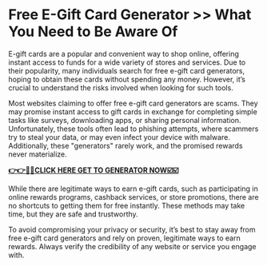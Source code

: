 # Free E-Gift Card Generator >> What You Need to Be Aware Of

E-gift cards are a popular and convenient way to shop online, offering instant access to funds for a wide variety of stores and services. Due to their popularity, many individuals search for free e-gift card generators, hoping to obtain these cards without spending any money. However, it’s crucial to understand the risks involved when looking for such tools.

Most websites claiming to offer free e-gift card generators are scams. They may promise instant access to gift cards in exchange for completing simple tasks like surveys, downloading apps, or sharing personal information. Unfortunately, these tools often lead to phishing attempts, where scammers try to steal your data, or may even infect your device with malware. Additionally, these "generators" rarely work, and the promised rewards never materialize.

[**👉👉🎯🎯CLICK HERE GET TO GENERATOR NOW☑️☑️**](https://free-tools.raj-solution.com/958f890)

While there are legitimate ways to earn e-gift cards, such as participating in online rewards programs, cashback services, or store promotions, there are no shortcuts to getting them for free instantly. These methods may take time, but they are safe and trustworthy.

To avoid compromising your privacy or security, it’s best to stay away from free e-gift card generators and rely on proven, legitimate ways to earn rewards. Always verify the credibility of any website or service you engage with.

